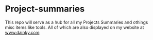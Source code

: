 # Project-summaries
This repo will serve as a hub for all my Projects Summaries and othings misc items like tools. All of which are also displayed on my website at www.dainky.com
